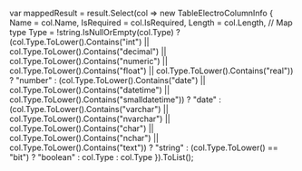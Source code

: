 var mappedResult = result.Select(col => new TableElectroColumnInfo
{
    Name = col.Name,
    IsRequired = col.IsRequired,
    Length = col.Length,
    // Map type
    Type = !string.IsNullOrEmpty(col.Type)
        ? (col.Type.ToLower().Contains("int") ||
           col.Type.ToLower().Contains("decimal") ||
           col.Type.ToLower().Contains("numeric") ||
           col.Type.ToLower().Contains("float") ||
           col.Type.ToLower().Contains("real"))
            ? "number"
        : (col.Type.ToLower().Contains("date") ||
           col.Type.ToLower().Contains("datetime") ||
           col.Type.ToLower().Contains("smalldatetime"))
            ? "date"
        : (col.Type.ToLower().Contains("varchar") ||
           col.Type.ToLower().Contains("nvarchar") ||
           col.Type.ToLower().Contains("char") ||
           col.Type.ToLower().Contains("nchar") ||
           col.Type.ToLower().Contains("text"))
            ? "string"
        : (col.Type.ToLower() == "bit")
            ? "boolean"
        : col.Type
        : col.Type
}).ToList();